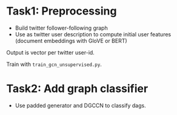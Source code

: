 
# Task1: Preprocessing 

 - Build twitter follower-following graph
 - Use as twitter user description to compute initial user features 
   (document embeddings with GloVE or BERT)

Output is vector per twitter user-id.

Train with `train_gcn_unsupervised.py`.

# Task2: Add graph classifier

 - Use padded generator and DGCCN to classify dags.



